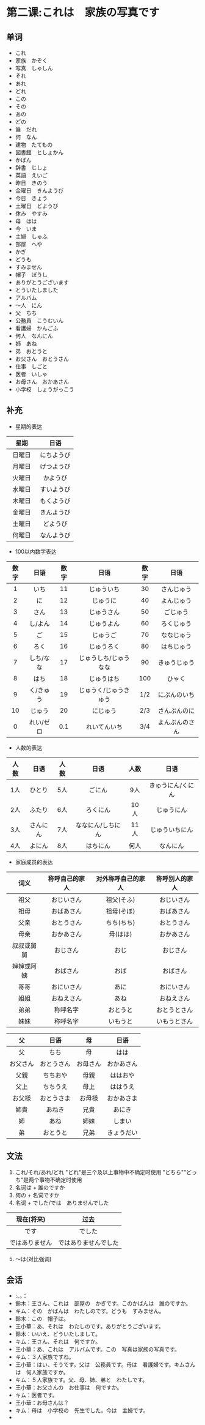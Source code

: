 # 第二课:これは　家族の写真です
## 单词
* これ
* 家族　かぞく
* 写真　しゃしん
* それ
* あれ
* どれ
* この
* その
* あの
* どの
* 誰　だれ
* 何　なん
* 建物　たてもの
* 図書館　としょかん
* かばん
* 辞書　じしょ
* 英語　えいご
* 昨日　きのう
* 金曜日　きんようび
* 今日　きょう
* 土曜日　どようび
* 休み　やすみ
* 母　はは
* 今　いま
* 主婦　しゅふ
* 部屋　へや
* かぎ
* どうも
* すみません
* 帽子　ぼうし
* ありがとうございます
* とういたしました
* アルバム
* 〜人　にん
* 父　ちち
* 公務員　こうむいん
* 看護婦　かんごふ
* 何人　なんにん
* 姉　あね
* 弟　おとうと
* お父さん　おとうさん
* 仕事　しごと
* 医者　いしゃ
* お母さん　おかあさん
* 小学校　しょうがっこう

## 补充
* 星期的表达

星期|日语
:-:|:-:
日曜日 | にちようび|
月曜日　| げつようび
火曜日　| かようび
水曜日　| すいようび
木曜日　| もくようび
金曜日　| きんようび
土曜日　| どようび
何曜日　| なんようび

* 100以内数字表达

数字|日语|数字|日语|数字|日语
:-:|:-:|:-:|:-:|:-:|:-:
1|いち|11|じゅういち|30|さんじゅう
2|に|12|じゅうに|40|よんじゅう
3|さん|13|じゅうさん|50|ごじゅう
4|し/よん|14|じゅうよん|60|ろくじゅう
5|ご|15|じゅうご|70|ななじゅう
6|ろく|16|じゅうろく|80|はちじゅう
7|しち/なな|17|じゅうしち/じゅうなな|90|きゅうじゅう
8|はち|18|じゅうはち|100| ひゃく
9|く/きゅう|19|じゅうく/じゅうきゅう|1/2|にぷんのいち
10|じゅう|20|にじゅう|2/3|さんぷんのに
0|れい/ゼロ|0.1|れいてんいち|3/4|よんぷんのさん        

* 人数的表达

人数|日语|人数|日语|人数|日语
:-:|:-:|:-:|:-:|:-:|:-:
1人|ひとり|5人|ごにん|9人|きゅうにん/くにん
2人|ふたり|6人|ろくにん|10人|じゅうにん
3人|さんにん|7人|ななにん/しちにん|11人|じゅういちにん
4人|よにん|8人|はちにん|何人|なんにん

* 家庭成员的表达

词义|称呼自己的家人|对外称呼自己的家人|称呼别人的家人
:-:|:-:|:-:|:-:
祖父|おじいさん|祖父(そふ)|おじいさん|
祖母|おばあさん|祖母(そぼ)|おばあさん|
父亲|おとうさん|ちち(ちち)|おとうさん|
母亲|おかあさん|母(はは)|おかあさん|
叔叔或舅舅|おじさん|おじ|おじさん|
婶婶或阿姨|おばさん|おば|おばさん|
哥哥|おにいさん|あに|おにいさん|
姐姐|おねえさん|あね|おねえさん|
弟弟|称呼名字|おとうと|おとうとさん|
妹妹|称呼名字|いもうと|いもうとさん|

父|日语|母|日语
:-:|:-:|:-:|:-:
父|ちち|母|はは
お父さん|おとうさん|お母さん|おかあさん
父親|ちちおや|母親|ははおや
父上|ちちうえ|母上|ははうえ
お父様|おとうさま|お母様|おかあさま
姉貴|あねき|兄貴|あにき
姉|あね|姉妹|しまい
弟|おとうと|兄弟|きょうだい

## 文法
1. これ/それ/あれ/どれ
    "どれ"是三个及以上事物中不确定时使用
    "どちら""どっち"是两个事物不确定时使用
2. 名词は + 誰のですか
3. 何の + 名词ですか
4. 名词 + でした/では　ありませんでした

现在(将来)|过去
:-:|:-:
です|でした
ではありません|ではありませんでした
5. 〜は(对比强调)

## 会话
* :、。：
* 鈴木：王さん、これは　部屋の　かぎです。このかばんは　誰のですか。
* キム：その　かばんは　わたしのです。どうも　すみません。
* 鈴木：この　帽子は。
* 王小華：あ、それは　わたしのです。ありがとうございます。
* 鈴木：いいえ、どういたしまして。
* キム：王さん、それは　何ですか。
* 王小華：あ、これは　アルバムです。この　写真は家族の写真です。
* キム：３人家族ですね。
* 王小華：はい、そうです。父は　公務員です。母は　看護婦です。キムさんは　何人家族ですか。
* キム：５人家族です。父、母、姉、弟と　わたしです。
* 王小華：お父さんの　お仕事は　何ですか。
* キム：医者です。
* 王小華：お母さんは？
* キム：母は　小学校の　先生でした。今は　主婦です。
* 
